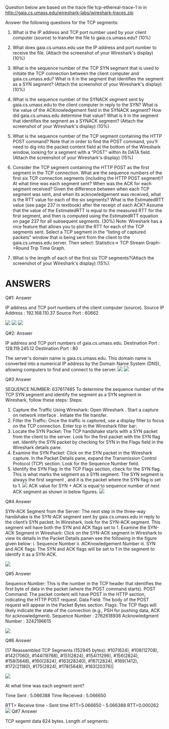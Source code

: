 Question below are based on the trace file tcp-ethereal-trace-1 in in http://gaia.cs.umass.edu/wireshark-labs/wireshark-traces.zip

Answer the following questions for the TCP segments:

1. What is the IP address and TCP port number used by your client computer (source) to transfer the file to gaia.cs.umass.edu? (10%)

2. What does gaia.cs.umass.edu use the IP address and port number to receive the file. (Attach the screenshot of your Wireshark's display) (10%)

3. What is the sequence number of the TCP SYN segment that is used to initiate the TCP connection between the client computer and gaia.cs.umass.edu?
   What is it in the segment that identifies the segment as a SYN segment? (Attach the screenshot of your Wireshark's display) (10%)

4. What is the sequence number of the SYNACK segment sent by gaia.cs.umass.edu to the client computer in reply to the SYN?
   What is the value of the ACKnowledgement field in the SYNACK segment? How did gaia.cs.umass.edu determine that value? 
   What is it in the segment that identifies the segment as a SYNACK segment? (Attach the screenshot of your Wireshark's display) (10%)

5. What is the sequence number of the TCP segment containing the HTTP POST command? Note that in order to find the POST command,
   you’ll need to dig into the packet content field at the bottom of the Wireshark window, looking for a segment with a “POST” 
   within its DATA field.(Attach the screenshot of your Wireshark's display) (15%)

6. Consider the TCP segment containing the HTTP POST as the first segment in the TCP connection.
   What are the sequence numbers of the first six TCP connection segments (including the HTTP POST segment)? 
   At what time was each segment sent? When was the ACK for each segment received? Given the difference between when each TCP segment was sent, 
   and when its acknowledgement was received, what is the RTT value for each of the six segments? What is the EstimatedRTT value 
   (see page 237 in textbook) after the receipt of each ACK? Assume that the value of the EstimatedRTT is equal to the measured RTT 
   for the first segment, and then is computed using the EstimatedRTT equation on page 237 for all subsequent segments. (30%) 
   Note: Wireshark has a nice feature that allows you to plot the RTT for each of the TCP segments sent. Select a TCP segment in the
   “listing of captured packets” window that is being sent from the client to the gaia.cs.umass.edu server. Then select: Statistics->
   TCP Stream Graph->Round Trip Time Graph.

7. What is the length of each of the first six TCP segments?(Attach the screenshot of your Wireshark's display) (15%).

# ANSWERS
Q#1: Answer

IP address and TCP port numbers of the client computer (source).
Source IP Address          : 192.168.110.37
Source Port                     : 60662

![](https://github.com/bilal0198/UAS/blob/290215439d31277060adc1130dae820ac64721f9/README/Picture1.png)
![](https://github.com/bilal0198/UAS/blob/64fd6ad1a598a173a5439cf53ad977bdeaa6a603/README/Picture2.png)
![](https://github.com/bilal0198/UAS/blob/d08cb4c6034cb3a7c65c6b6368e2abfc554b5c0a/README/Picture3.png)

Q#2: Answer

IP address and TCP port numbers of  gaia.cs.umass.edu.
Destination Port         : 128.119.245.12
Destination Port         : 80

The server's domain name is gaia.cs.umass.edu. This domain name is converted into a numerical IP address by the Domain Name System (DNS), allowing computers to find and connect to the server.
![](https://github.com/bilal0198/UAS/blob/520259bad89a328d2836e06d6ad6ac104176f302/README/Picture4.png)
![](https://github.com/bilal0198/UAS/blob/6f4011c447824e004c62de7f3e811a400ad4068e/README/Picture5.png)

Q#3 Answer

SEQUENCE NUMBER: 637617485
      To determine the sequence number of the TCP SYN segment and identify the segment as a SYN segment in Wireshark, follow these steps:
      Steps:
1.	Capture the Traffic Using Wireshark:
Open Wireshark .
Start a capture on network interface .
Initiate the file transfer.
2.	Filter the Traffic:
Once the traffic is captured, use a display filter to focus on the TCP connection. Enter tcp in the Wireshark filter bar:
3.	Locate the SYN Packet:
The TCP handshake starts with a SYN packet from the client to the   server. Look for the first packet with the SYN flag set.
Identify the SYN packet by checking for SYN in the Flags field in the Wireshark details pane.
4.	Examine the SYN Packet:
			Click on the SYN packet in the Wireshark capture.
In the Packet Details pane, expand the Transmission Control Protocol   (TCP) section.
			Look for the Sequence Number field. 
5.	Identify the SYN Flag:
In the TCP Flags section, check for the SYN flag. This is what marks the segment as a SYN segment.
The SYN segment is always the first segment , and it is the packet where the SYN flag is set to 1.
![](https://github.com/bilal0198/UAS/blob/49e6eba0819c20524fa08240a8e20497bd67aa7c/README/Picture6.png)
ACK value for SYN + ACK is equal to sequence number of next ACK segment as shown in below figures.
![](https://github.com/bilal0198/UAS/blob/d68b1c400ed5978c66945c49d66d433872ad0daf/README/Picture7.png)

Q#4 Answer

SYN-ACK Segment from the Server:
The next step in the three-way handshake is the SYN-ACK segment sent by gaia.cs.umass.edu in reply to the client’s SYN packet.
In Wireshark, look for the SYN-ACK segment. This segment will have both the SYN and ACK flags set to 1.
	Examine the SYN-ACK Segment in Wireshark:
Click on the SYN-ACK segment in Wireshark to view its details in the Packet   Details panen see the following in the figure given below:
i.	Sequence Number
ii.	ACKnowledgement Number
iii.	SYN and ACK flags: The SYN and ACK flags will be set to 1 in the segment to identify it as a SYN-ACK.

![](https://github.com/bilal0198/UAS/blob/e5e1ca07daa3d5cddf060de7c2b75b83a6db250c/README/Picture8.png)

Q#5 Answer

Sequence Number: This is the number in the TCP header that identifies the first byte of data in the packet (where the POST command starts).
POST Command: The packet content will have POST in the HTTP section, indicating the HTTP POST request.
Data Field: The body of the POST request will appear in the Packet Bytes section.
Flags: The TCP flags will likely indicate the state of the connection (e.g., PSH for pushing data, ACK for acknowledgment).
Sequence Number              :  2762618936 
Acknowledgment Number :  3242196615

![](README/Picture9.png)




Q#6 Answer

[17 Reassembled TCP Segments (152945 bytes): #107(624), #108(12708), #142(7060), #144(19768), #151(2824), 
#154(11296), #156(2824), #158(5648), #160(2824), #163(28240), #167(2824), #169(1412), #172(21180), #175(2824), #178(5648), #183(20376)]


![](https://github.com/bilal0198/UAS/blob/87918b989206fb86856fa4803d1562e3799babf6/README/Picture10.png)

At what time was each segment sent?

Time Sent         : 5.066388
Time Received : 5.066650

RTT= Receive time  -    Sent time
RTT=5.066650         -   5.066388
RTT=0.000262
![](https://github.com/bilal0198/UAS/blob/95f79c1eafe9f0e98f9bb51a3a79ba33c6fde886/README/Picture11.png)
Q#7 Answer

TCP segemt data 624 bytes.
Length of segments:



